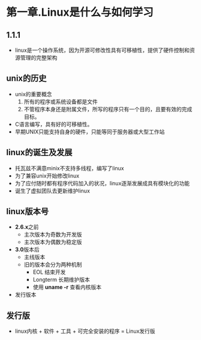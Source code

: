 # 第一章.Linux是什么与如何学习

## 1.1.1

 * linux是一个操作系统，因为开源可修改性具有可移植性，提供了硬件控制和资源管理的完整架构

## unix的历史
 
 * unix的重要概念
  	1. 所有的程序或系统设备都是文件
  	2. 不管程序本身还是附属文件，所写的程序只有一个目的，且要有效的完成目标。
 * C语言编写，具有好的可移植性。
 * 早期UNIX只能支持自身的硬件，只能等同于服务器或大型工作站

## linux的诞生及发展

* 托瓦兹不满意minix不支持多线程，编写了linux
* 为了兼容unix开始修改linux
* 为了应付随时都有程序代码加入的状况，linux逐渐发展成具有模块化的功能
* 诞生了虚拟团队去更新维护linux

## linux版本号

* **2.6.x**之前
	* 主次版本为奇数为开发版
	* 主次版本为偶数为稳定版
* **3.0**版本后
	* 主线版本
	* 旧的版本会分为两种机制
		* EOL 结束开发
		* Longterm 长期维护版本
		* 使用 **uname -r** 查看内核版本
* 发行版本

## 发行版

* linux内核 + 软件 + 工具 + 可完全安装的程序 = Linux发行版